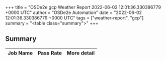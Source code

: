 +++
title = "OSDe2e gcp Weather Report 2022-06-02 12:01:36.330386779 +0000 UTC"
author = "OSDe2e Automation"
date = "2022-06-02 12:01:36.330386779 +0000 UTC"
tags = ["weather-report", "gcp"]
summary = "<table class=\"summary\"></table>"
+++
## Summary

| Job Name | Pass Rate | More detail |
|----------|-----------|-------------|




